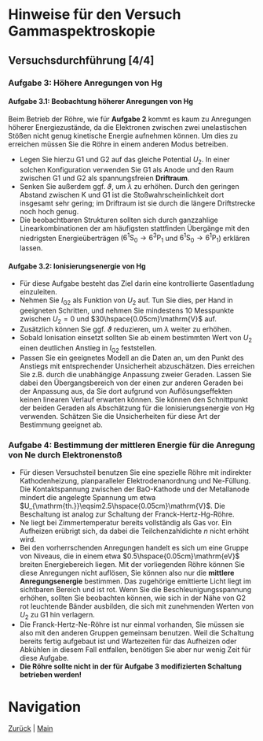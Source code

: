 # Hinweise für den Versuch Gammaspektroskopie

## Versuchsdurchführung [4/4]

### Aufgabe 3: Höhere Anregungen von $\mathrm{Hg}$

#### Aufgabe 3.1: Beobachtung höherer Anregungen von $\mathrm{Hg}$

Beim Betrieb der Röhre, wie für **Aufgabe 2** kommt es kaum zu Anregungen höherer Energiezustände, da die Elektronen zwischen zwei unelastischen Stößen nicht genug kinetische Energie aufnehmen können. Um dies zu erreichen müssen Sie die Röhre in einem anderen Modus betreiben. 

- Legen Sie hierzu G1 und G2 auf das gleiche Potential $U_{2}$. In einer solchen Konfiguration verwenden Sie G1 als Anode und den Raum zwischen G1 und G2 als spannungsfreien **Driftraum**. 
- Senken Sie außerdem ggf. $\vartheta$, um $\lambda$ zu erhöhen. Durch den geringen Abstand zwischen K und G1 ist die Stoßwahrscheinlichkeit dort insgesamt sehr gering; im Driftraum ist sie durch die längere Driftstrecke noch hoch genug.  
- Die beobachtbaren Strukturen sollten sich durch ganzzahlige Linearkombinationen der am häufigsten stattfinden Übergänge mit den niedrigsten Energieüberträgen ($`6^{1}\mathrm{S}_{0}\to 6^{3}\mathrm{P}_{1}`$ und $`6^{1}\mathrm{S}_{0}\to 6^{1}\mathrm{P}_{1}`$) erklären lassen. 

#### Aufgabe 3.2: Ionisierungsenergie von $\mathrm{Hg}$

- Für diese Aufgabe besteht das Ziel darin eine kontrollierte Gasentladung einzuleiten.   
- Nehmen Sie $I_{\mathrm{G2}}$ als Funktion von $U_{2}$ auf. Tun Sie dies, per Hand in geeigneten Schritten, und nehmen Sie mindestens 10 Messpunkte zwischen $U_{2}=0$ und $30\hspace{0.05cm}\mathrm{V}$ auf. 
- Zusätzlich können Sie ggf. $\vartheta$ reduzieren, um $\lambda$ weiter zu erhöhen.
- Sobald Ionisation einsetzt sollten Sie ab einem bestimmten Wert von $U_{2}$ einen deutlichen Anstieg in $I_{\mathrm{G2}}$ feststellen.
- Passen Sie ein geeignetes Modell an die Daten an, um den Punkt des Anstiegs mit entsprechender Unsicherheit abzuschätzen. Dies erreichen Sie z.B. durch die unabhängige Anpassung zweier Geraden. Lassen Sie dabei den Übergangsbereich von der einen zur anderen Geraden bei der Anpassung aus, da Sie dort aufgrund von Auflösungseffekten keinen linearen Verlauf erwarten können. Sie können den Schnittpunkt der beiden Geraden als Abschätzung für die Ionisierungsenergie von $\mathrm{Hg}$ verwenden. Schätzen Sie die Unsicherheiten für diese Art der Bestimmung geeignet ab. 

### Aufgabe 4: Bestimmung der mittleren Energie für die Anregung von $\mathrm{Ne}$ durch Elektronenstoß

- Für diesen Versuchsteil benutzen Sie eine spezielle Röhre mit indirekter Kathodenheizung, planparalleler Elektrodenanordnung und $\mathrm{Ne}$-Füllung. Die Kontaktspannung zwischen der $\mathrm{BaO}$-Kathode und der Metallanode mindert die angelegte Spannung um etwa $U_{\mathrm{th.}}\eqsim2.5\hspace{0.05cm}\mathrm{V}$. Die Beschaltung ist analog zur Schaltung der Franck-Hertz-$\mathrm{Hg}$-Röhre. 
- $\mathrm{Ne}$ liegt bei Zimmertemperatur bereits vollständig als Gas vor. Ein Aufheizen erübrigt sich, da dabei die Teilchenzahldichte $n$ nicht erhöht wird.
- Bei den vorherrschenden Anregungen handelt es sich um eine Gruppe von Niveaus, die in einem etwa $0.5\hspace{0.05cm}\mathrm{eV}$ breiten Energiebereich liegen. Mit der vorliegenden Röhre können Sie diese Anregungen nicht auflösen, Sie können also nur die **mittlere Anregungsenergie** bestimmen. Das zugehörige emittierte Licht liegt im sichtbaren Bereich und ist rot. Wenn Sie die Beschleunigungsspannung erhöhen, sollten Sie beobachten können, wie sich in der Nähe von G2 rot leuchtende Bänder ausbilden, die sich mit zunehmenden Werten von $U_{2}$ zu G1 hin verlagern. 
- Die Franck-Hertz-$\mathrm{Ne}$-Röhre ist nur einmal vorhanden, Sie müssen sie also mit den anderen Gruppen gemeinsam benutzen. Weil die Schaltung bereits fertig aufgebaut ist und Wartezeiten für das Aufheizen oder Abkühlen in diesem Fall entfallen, benötigen Sie aber nur wenig Zeit für diese Aufgabe. 
- **Die Röhre sollte nicht in der für Aufgabe 3 modifizierten Schaltung betrieben werden!**

# Navigation

[Zurück](https://gitlab.kit.edu/kit/etp-lehre/p2-praktikum/students/-/tree/main/Franck_Hertz_Versuch/doc/Hinweise-Versuchsdurchfuehrung-b.md) | [Main](https://gitlab.kit.edu/kit/etp-lehre/p2-praktikum/students/-/tree/main/Franck_Hertz_Versuch)

